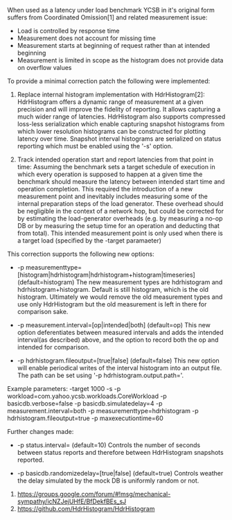 When used as a latency under load benchmark YCSB in it's original form suffers from
Coordinated Omission[1] and related measurement issue:

* Load is controlled by response time
* Measurement does not account for missing time
* Measurement starts at beginning of request rather than at intended beginning
* Measurement is limited in scope as the histogram does not provide data on overflow values

To provide a minimal correction patch the following were implemented:

1. Replace internal histogram implementation with HdrHistogram[2]:
HdrHistogram offers a dynamic range of measurement at a given precision and will
improve the fidelity of reporting. It allows capturing a much wider range of latencies.
HdrHistogram also supports compressed loss-less serialization which enable capturing
snapshot histograms from which lower resolution histograms can be constructed for plotting
latency over time. Snapshot interval histograms are serialized on status reporting which
must be enabled using the '-s' option.
 
2. Track intended operation start and report latencies from that point in time:
Assuming the benchmark sets a target schedule of execution in which every operation
is supposed to happen at a given time the benchmark should measure the latency between
intended start time and operation completion.
This required the introduction of a new measurement point and inevitably
includes measuring some of the internal preparation steps of the load generator.
These overhead should be negligible in the context of a network hop, but could
be corrected for by estimating the load-generator overheads (e.g. by measuring a
no-op DB or by measuring the setup time for an operation and deducting that from total).
This intended measurement point is only used when there is a target load (specified by
the -target paramaeter)

This correction supports the following new options:

* -p measurementtype=[histogram|hdrhistogram|hdrhistogram+histogram|timeseries] (default=histogram)
The new measurement types are hdrhistogram and hdrhistogram+histogram. Default is still
histogram, which is the old histogram. Ultimately we would remove the old measurement types
and use only HdrHistogram but the old measurement is left in there for comparison sake.

* -p measurement.interval=[op|intended|both] (default=op)
This new option deferentiates between measured intervals and adds the intended interval(as described)
above, and the option to record both the op and intended for comparison.

* -p hdrhistogram.fileoutput=[true|false] (default=false)
This new option will enable periodical writes of the interval histogram into an output file. The path can be set using '-p hdrhistogram.output.path=<PATH>'.

Example parameters:
-target 1000 -s -p workload=com.yahoo.ycsb.workloads.CoreWorkload -p basicdb.verbose=false -p basicdb.simulatedelay=4 -p measurement.interval=both -p measurementtype=hdrhistogram -p hdrhistogram.fileoutput=true -p maxexecutiontime=60

Further changes made:

* -p status.interval=<number of seconds> (default=10)
Controls the number of seconds between status reports and therefore between HdrHistogram snapshots reported.

* -p basicdb.randomizedelay=[true|false] (default=true)
Controls weather the delay simulated by the mock DB is uniformly random or not.

1. https://groups.google.com/forum/#!msg/mechanical-sympathy/icNZJejUHfE/BfDekfBEs_sJ
2. https://github.com/HdrHistogram/HdrHistogram